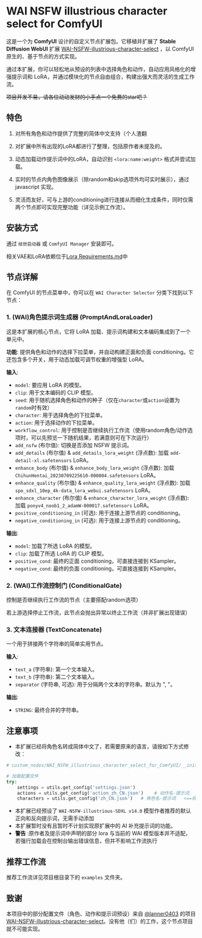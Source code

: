 # WAI NSFW illustrious character select for ComfyUI

这是一个为 **ComfyUI** 设计的自定义节点扩展包。它移植并扩展了 **Stable Diffusion WebUI** 扩展 [WAI-NSFW-illustrious-character-select](https://github.com/lanner0403/WAI-NSFW-illustrious-character-select) ，以 ComfyUI 原生的、基于节点的方式实现。

通过本扩展，你可以轻松地从预设的列表中选择角色和动作，自动应用风格化的增强提示词和 LoRA，并通过模块化的节点自由组合，构建出强大而灵活的生成工作流。

~~项目开发不易，请各位动动发财的小手点一个免费的star吧？~~

## 特色

1. 对所有角色和动作提供了完整的简体中文支持（个人渣翻

2. 对扩展中所有出现的LoRA都进行了整理，包括原作者未提及的。

3. 动态加载动作提示词中的LoRA，自动识别 `<lora:name:weight>` 格式并尝试加载。

4. 实时的节点内角色图像展示（除random和skip选项外均可实时展示），通过 javascript 实现。

5. 灵活而友好，可与上游的conditioning进行连接从而细化生成条件，同时仅需两个节点即可实现完整功能（详见示例工作流）。

## 安装方式

通过 `绘世启动器` 或 `ComfyUI Manager` 安装即可。

相关VAE和LoRA依赖位于[Lora Requirements.md](/Lora%20Requirements.md)中

## 节️点详解

在 ComfyUI 的节点菜单中，你可以在 `WAI Character Selector` 分类下找到以下节点：

### 1. (WAI)角色提示词生成器 (PromptAndLoraLoader)

这是本扩展的核心节点，它将 LoRA 加载、提示词构建和文本编码集成到了一个单元中。

**功能**: 提供角色和动作的选择下拉菜单，并自动构建正面和负面 conditioning。它还包含多个开关，用于动态加载可调节权重的增强型 LoRA。

**输入**:

*   `model`: 要应用 LoRA 的模型。
*   `clip`: 用于文本编码的 CLIP 模型。
*   `seed`: 用于随机选择角色和动作的种子（仅在`character`或`action`设置为`random`时有效）
*   `character`: 用于选择角色的下拉菜单。
*   `action`: 用于选择动作的下拉菜单。
*   `workflow_control`: 用于控制是否继续执行工作流（使用random角色/动作选项时，可以先预览一下随机结果，若满意则可在下次运行）
*   `add_nsfw` (布尔值): 切换是否添加 NSFW 提示词。
*   `add_details` (布尔值) & `add_details_lora_weight` (浮点数): 加载 `add-detail-xl.safetensors` LoRA。
*   `enhance_body` (布尔值) & `enhance_body_lora_weight` (浮点数): 加载 `ChihunHentai_20230709225610-000004.safetensors` LoRA。
*   `enhance_quality` (布尔值) & `enhance_quality_lora_weight` (浮点数): 加载 `spo_sdxl_10ep_4k-data_lora_webui.safetensors` LoRA。
*   `enhance_character` (布尔值) & `enhance_character_lora_weight` (浮点数): 加载 `ponyv4_noob1_2_adamW-000017.safetensors` LoRA。
*   `positive_conditioning_in` (可选): 用于连接上游节点的 conditioning。
*   `negative_conditioning_in` (可选): 用于连接上游节点的 conditioning。

**输出**:

*   `model`: 加载了所选 LoRA 的模型。
*   `clip`: 加载了所选 LoRA 的 CLIP 模型。
*   `positive_cond`: 最终的正面 conditioning，可直接连接到 KSampler。
*   `negative_cond`: 最终的负面 conditioning，可直接连接到 KSampler。

### 2. (WAI)工作流控制门 (ConditionalGate)

控制是否继续执行工作流的节点（主要搭配random选项）

若上游选择停止工作流，此节点会抛出异常以终止工作流（并非扩展出现错误）

### 3. 文本连接器 (TextConcatenate)

一个用于拼接两个字符串的简单实用节点。

**输入**:

*   `text_a` (字符串): 第一个文本输入。
*   `text_b` (字符串): 第二个文本输入。
*   `separator` (字符串, 可选): 用于分隔两个文本的字符串。默认为 ", "。

**输出**:

*   `STRING`: 最终合并的字符串。

## 注意事项

*   本扩展已经将角色名转成简体中文了，若需要原来的语言，请按如下方式修改：

```python
# custom_nodes/WAI_NSFW_illustrious_character_select_for_ComfyUI/__init__.py

# 加载配置文件
try:
    settings = utils.get_config('settings.json')
    actions = utils.get_config('action_zh_CN.json')    # 动作名-提示词   <==将action_zh_CN.json改成action.json即可
    characters = utils.get_config('zh_CN.json')   # 角色名-提示词   <==将zh_CN.json改成zh_TW.json即可
```

*   本扩展已经预设了 `WAI-NSFW-illustrious-SDXL v14.0` 模型作者推荐的默认正向和反向提示词，无需手动添加
*   本扩展暂时没有且暂时不计划实现原扩展中的 AI 补充提示词的功能。
*   **警告** :原作者及提示词中声明的部分 lora 与当前的 WAI 模型版本并不适配，若强行加载会在控制台输出错误信息，但并不影响工作流执行

## 推荐工作流

推荐工作流详见项目根目录下的 `examples` 文件夹。

## 致谢

本项目中的部分配置文件（角色、动作和提示词预设）来自 [@lanner0403](https://github.com/lanner0403/) 的项目 [WAI-NSFW-illustrious-character-select](https://github.com/lanner0403/WAI-NSFW-illustrious-character-select)。没有他（们）的工作，这个节点项目就不可能实现。
